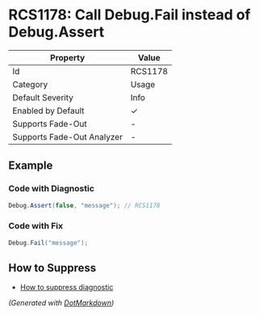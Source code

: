 # RCS1178: Call Debug\.Fail instead of Debug\.Assert

| Property                    | Value    |
| --------------------------- | -------- |
| Id                          | RCS1178  |
| Category                    | Usage    |
| Default Severity            | Info     |
| Enabled by Default          | &#x2713; |
| Supports Fade\-Out          | \-       |
| Supports Fade\-Out Analyzer | \-       |

## Example

### Code with Diagnostic

```csharp
Debug.Assert(false, "message"); // RCS1178
```

### Code with Fix

```csharp
Debug.Fail("message");
```

## How to Suppress

* [How to suppress diagnostic](../HowToConfigureAnalyzers#HowToSupressDiagnostic.md)

*\(Generated with [DotMarkdown](http://github.com/JosefPihrt/DotMarkdown)\)*